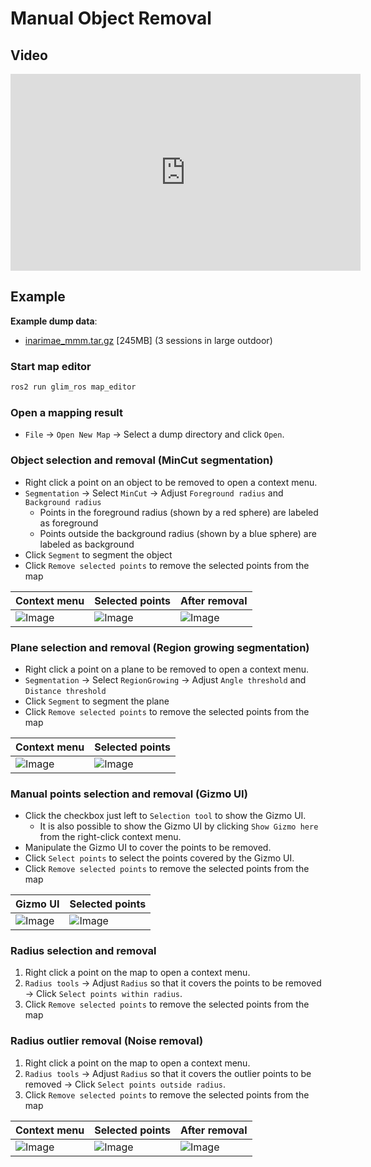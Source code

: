 # Manual Object Removal

## Video

<div class="youtube">
<iframe width="560" height="315" src="https://www.youtube.com/embed/FSkNsVNoCU4?si=MbCYOm-z9gbB_bbd" title="YouTube video player" frameborder="0" allow="accelerometer; autoplay; clipboard-write; encrypted-media; gyroscope; picture-in-picture; web-share" referrerpolicy="strict-origin-when-cross-origin" allowfullscreen></iframe>
</div>

## Example

**Example dump data**:  

  - [inarimae_mmm.tar.gz](https://staff.aist.go.jp/k.koide/projects/glim/datasets/inarimae_mmm.tar.gz) [245MB] (3 sessions in large outdoor)

### Start map editor

```bash
ros2 run glim_ros map_editor
```
### Open a mapping result

- `File` -> `Open New Map` -> Select a dump directory and click `Open`.

### Object selection and removal (MinCut segmentation)

- Right click a point on an object to be removed to open a context menu.
- `Segmentation` -> Select `MinCut` -> Adjust `Foreground radius` and `Background radius`
    - Points in the foreground radius (shown by a red sphere) are labeled as foreground
    - Points outside the background radius (shown by a blue sphere) are labeled as background
- Click `Segment` to segment the object
- Click `Remove selected points` to remove the selected points from the map

| Context menu  | Selected points | After removal |
|---|---|---|
|![Image](https://github.com/user-attachments/assets/c7322108-f704-46ce-94e4-1b8c16a8b1a5)|![Image](https://github.com/user-attachments/assets/d1fb6f53-dd23-4dbe-a47a-6778f037221d)|![Image](https://github.com/user-attachments/assets/31597ecc-ec93-44ed-8a55-9c62d74dff5d)|


### Plane selection and removal (Region growing segmentation)

- Right click a point on a plane to be removed to open a context menu.
- `Segmentation` -> Select `RegionGrowing` -> Adjust `Angle threshold` and `Distance threshold`
- Click `Segment` to segment the plane
- Click `Remove selected points` to remove the selected points from the map

| Context menu  | Selected points |
|---|---|
|![Image](https://github.com/user-attachments/assets/3b7b0d86-e771-422e-b77d-578ff7ecc7e9)|![Image](https://github.com/user-attachments/assets/fc6815fb-de56-479e-9fa0-b1d6dc2b1c7a)|


### Manual points selection and removal (Gizmo UI)

- Click the checkbox just left to `Selection tool` to show the Gizmo UI.
    - It is also possible to show the Gizmo UI by clicking `Show Gizmo here` from the right-click context menu.
- Manipulate the Gizmo UI to cover the points to be removed.
- Click `Select points` to select the points covered by the Gizmo UI.
- Click `Remove selected points` to remove the selected points from the map

| Gizmo UI  | Selected points |
|---|---|
|![Image](https://github.com/user-attachments/assets/8754d4c4-856d-43fd-95f6-3443af5ce142)|![Image](https://github.com/user-attachments/assets/cefabf73-986e-4bc4-aba7-3e8bb53a4cf9)|

### Radius selection and removal

1. Right click a point on the map to open a context menu.
2. `Radius tools` -> Adjust `Radius` so that it covers the points to be removed -> Click `Select points within radius`.
3. Click `Remove selected points` to remove the selected points from the map


### Radius outlier removal (Noise removal)

1. Right click a point on the map to open a context menu.
2. `Radius tools` -> Adjust `Radius` so that it covers the outlier points to be removed -> Click `Select points outside radius`.
3. Click `Remove selected points` to remove the selected points from the map


| Context menu  | Selected points | After removal |
|---|---|---|
|![Image](https://github.com/user-attachments/assets/8c8561e7-7ecc-4f8f-ba16-2642dcf6899d)|![Image](https://github.com/user-attachments/assets/73c729b3-111a-469b-a02f-2623d8269534)|![Image](https://github.com/user-attachments/assets/e394e75f-09bb-4a9e-b509-90d1789069eb)|



